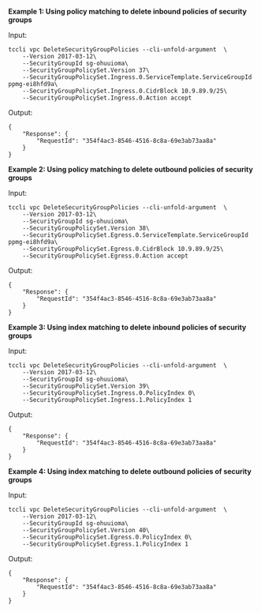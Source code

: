 **Example 1: Using policy matching to delete inbound policies of security groups**



Input: 

```
tccli vpc DeleteSecurityGroupPolicies --cli-unfold-argument  \
    --Version 2017-03-12\
    --SecurityGroupId sg-ohuuioma\
    --SecurityGroupPolicySet.Version 37\
    --SecurityGroupPolicySet.Ingress.0.ServiceTemplate.ServiceGroupId ppmg-ei8hfd9a\
    --SecurityGroupPolicySet.Ingress.0.CidrBlock 10.9.89.9/25\
    --SecurityGroupPolicySet.Ingress.0.Action accept
```

Output: 
```
{
    "Response": {
        "RequestId": "354f4ac3-8546-4516-8c8a-69e3ab73aa8a"
    }
}
```

**Example 2: Using policy matching to delete outbound policies of security groups**



Input: 

```
tccli vpc DeleteSecurityGroupPolicies --cli-unfold-argument  \
    --Version 2017-03-12\
    --SecurityGroupId sg-ohuuioma\
    --SecurityGroupPolicySet.Version 38\
    --SecurityGroupPolicySet.Egress.0.ServiceTemplate.ServiceGroupId ppmg-ei8hfd9a\
    --SecurityGroupPolicySet.Egress.0.CidrBlock 10.9.89.9/25\
    --SecurityGroupPolicySet.Egress.0.Action accept
```

Output: 
```
{
    "Response": {
        "RequestId": "354f4ac3-8546-4516-8c8a-69e3ab73aa8a"
    }
}
```

**Example 3: Using index matching to delete inbound policies of security groups**



Input: 

```
tccli vpc DeleteSecurityGroupPolicies --cli-unfold-argument  \
    --Version 2017-03-12\
    --SecurityGroupId sg-ohuuioma\
    --SecurityGroupPolicySet.Version 39\
    --SecurityGroupPolicySet.Ingress.0.PolicyIndex 0\
    --SecurityGroupPolicySet.Ingress.1.PolicyIndex 1
```

Output: 
```
{
    "Response": {
        "RequestId": "354f4ac3-8546-4516-8c8a-69e3ab73aa8a"
    }
}
```

**Example 4: Using index matching to delete outbound policies of security groups**



Input: 

```
tccli vpc DeleteSecurityGroupPolicies --cli-unfold-argument  \
    --Version 2017-03-12\
    --SecurityGroupId sg-ohuuioma\
    --SecurityGroupPolicySet.Version 40\
    --SecurityGroupPolicySet.Egress.0.PolicyIndex 0\
    --SecurityGroupPolicySet.Egress.1.PolicyIndex 1
```

Output: 
```
{
    "Response": {
        "RequestId": "354f4ac3-8546-4516-8c8a-69e3ab73aa8a"
    }
}
```

